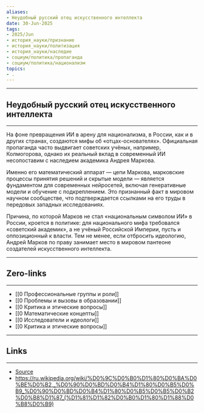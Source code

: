 ```yaml
---
aliases: 
- Неудобный русский отец искусственного интеллекта 
date: 30-Jun-2025
tags:
- 2025/Jun
- история_науки/признание
- история_науки/политизация
- история_науки/наследие
- социум/политика/пропаганда
- социум/политика/национализм
topics:
- .
---
```

-----
##  Неудобный русский отец искусственного интеллекта 
-----
На фоне превращения ИИ в арену для национализма, в России, как и в других странах, создаются мифы об «отцах-основателях». Официальная пропаганда часто выдвигает советских учёных, например, Колмогорова, однако их реальный вклад в современный ИИ несопоставим с наследием академика Андрея Маркова.

Именно его математический аппарат — цепи Маркова, марковские процессы принятия решений и скрытые модели — является фундаментом для современных нейросетей, включая генеративные модели и обучение с подкреплением. Это признанный факт в мировом научном сообществе, что подтверждается ссылками на его труды в передовых западных исследованиях.

Причина, по которой Марков не стал «национальным символом ИИ» в России, кроется в политике: для национального мифа требовался «советский академик», а не учёный Российской Империи, пусть и оппозиционный к власти. Тем не менее, если отбросить идеологию, Андрей Марков по праву занимает место в мировом пантеоне создателей искусственного интеллекта.

---
## Zero-links
---
- [[0 Профессиональные группы и роли]]
- [[0 Проблемы и вызовы в образовании]]
- [[0 Критика и этические вопросы]]
- [[0 Математические концепты]]
- [[0 Исследователи и идеологи]]
- [[0 Критика и этические вопросы]]

---
## Links
---
- [Source](https://t.me/turboproject/1766)
- https://ru.wikipedia.org/wiki/%D0%9C%D0%B0%D1%80%D0%BA%D0%BE%D0%B2,_%D0%90%D0%BD%D0%B4%D1%80%D0%B5%D0%B9_%D0%90%D0%BD%D0%B4%D1%80%D0%B5%D0%B5%D0%B2%D0%B8%D1%87_(%D1%81%D1%82%D0%B0%D1%80%D1%88%D0%B8%D0%B9)